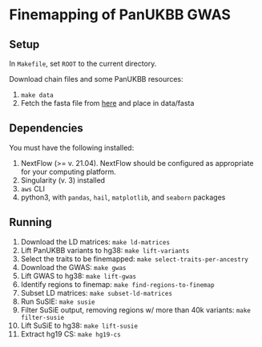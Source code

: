 # Finemapping of PanUKBB GWAS

## Setup

In `Makefile`, set `ROOT` to the current directory.

Download chain files and some PanUKBB resources:

1. `make data`
2. Fetch the fasta file from [here](https://console.cloud.google.com/storage/browser/_details/gtex-resources/references/Homo_sapiens_assembly38_noALT_noHLA_noDecoy_ERCC.fasta;tab=live_object?pli=1) and place in data/fasta


## Dependencies

You must have the following installed:

1. NextFlow (>= v. 21.04). NextFlow should be configured as appropriate for your computing platform.
2. Singularity (v. 3) installed
3. `aws` CLI
4. python3, with `pandas`, `hail`, `matplotlib`, and `seaborn` packages

## Running

1. Download the LD matrices: `make ld-matrices`
2. Lift PanUKBB variants to hg38: `make lift-variants`
3. Select the traits to be finemapped: `make select-traits-per-ancestry`
4. Download the GWAS: `make gwas`
5. Lift GWAS to hg38: `make lift-gwas`
6. Identify regions to finemap: `make find-regions-to-finemap`
7. Subset LD matrices: `make subset-ld-matrices`
8. Run SuSIE: `make susie`
9. Filter SuSiE output, removing regions w/ more than 40k variants: `make filter-susie`
10. Lift SuSiE to hg38: `make lift-susie`
11. Extract hg19 CS: `make hg19-cs`

